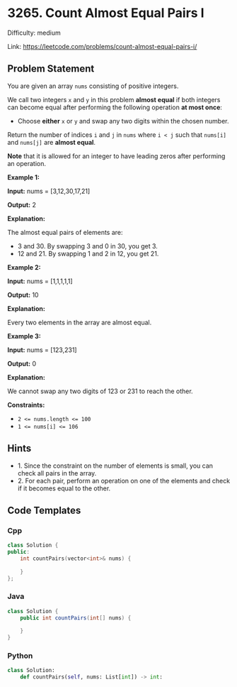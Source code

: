 # 3265. Count Almost Equal Pairs I

Difficulty: medium

Link: https://leetcode.com/problems/count-almost-equal-pairs-i/

## Problem Statement

You are given an array `nums` consisting of positive integers.

We call two integers `x` and `y` in this problem **almost equal** if both integers can become equal after performing the following operation **at most once**:

* Choose **either** `x` or `y` and swap any two digits within the chosen number.

Return the number of indices `i` and `j` in `nums` where `i < j` such that `nums[i]` and `nums[j]` are **almost equal**.

**Note** that it is allowed for an integer to have leading zeros after performing an operation.

**Example 1:**

**Input:** nums \= \[3,12,30,17,21]

**Output:** 2

**Explanation:**

The almost equal pairs of elements are:

* 3 and 30\. By swapping 3 and 0 in 30, you get 3\.
* 12 and 21\. By swapping 1 and 2 in 12, you get 21\.

**Example 2:**

**Input:** nums \= \[1,1,1,1,1]

**Output:** 10

**Explanation:**

Every two elements in the array are almost equal.

**Example 3:**

**Input:** nums \= \[123,231]

**Output:** 0

**Explanation:**

We cannot swap any two digits of 123 or 231 to reach the other.

**Constraints:**

* `2 <= nums.length <= 100`
* `1 <= nums[i] <= 106`

## Hints

- 1\. Since the constraint on the number of elements is small, you can check all pairs in the array.
- 2\. For each pair, perform an operation on one of the elements and check if it becomes equal to the other.

## Code Templates

### Cpp
```cpp
class Solution {
public:
    int countPairs(vector<int>& nums) {
        
    }
};
```

### Java
```java
class Solution {
    public int countPairs(int[] nums) {
        
    }
}
```

### Python
```python
class Solution:
    def countPairs(self, nums: List[int]) -> int:
        
```

